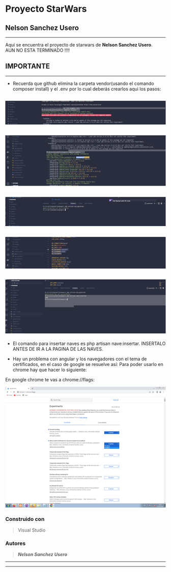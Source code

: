 # Proyecto StarWars

## Nelson Sanchez Usero
___

Aqui se encuentra el proyecto de starwars de **Nelson Sanchez Usero**.  
AUN NO ESTA TERMINADO !!!! 


## IMPORTANTE
___


* Recuerda que github elimina la carpeta vendor(usando el comando composer install) y el .env por lo cual deberás crearlos aqui los pasos:

![Imagen chrome://flags](images/uno.png)
---
![Imagen chrome://flags](images/dos.png)
---
![Imagen chrome://flags](images/tres.png)
---
![Imagen chrome://flags](images/cuatro.png)
---
![Imagen chrome://flags](images/cinco.png)
---



* El comando para insertar naves es php artisan nave:insertar. INSERTALO ANTES DE IR A LA PAGINA DE LAS NAVES.

* Hay un problema con angular y los navegadores con el tema de certificados, en el caso de google se resuelve así:
Para poder usarlo en chrome hay que hacer lo siguiente:

En google chrome te vas a chrome://flags:

![Imagen chrome://flags](images/flag.png)



### Construido con

>Visual Studio

### Autores

>***Nelson Sanchez Usero***

___
___